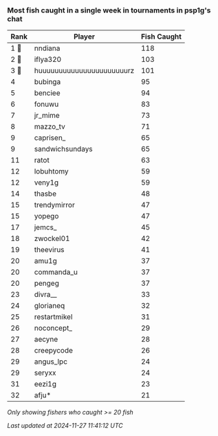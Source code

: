 ### Most fish caught in a single week in tournaments in psp1g's chat
| Rank | Player | Fish Caught |
|------|--------|-----------|
| 1 🥇  | nndiana  | 118 |
| 2 🥈  | iflya320  | 103 |
| 3 🥉  | huuuuuuuuuuuuuuuuuuuuuurz  | 101 |
| 4  | bubinga  | 95 |
| 5  | benciee  | 94 |
| 6  | fonuwu  | 83 |
| 7  | jr_mime  | 73 |
| 8  | mazzo_tv  | 71 |
| 9  | caprisen_  | 65 |
| 9  | sandwichsundays  | 65 |
| 11  | ratot  | 63 |
| 12  | lobuhtomy  | 59 |
| 12  | veny1g  | 59 |
| 14  | thasbe  | 48 |
| 15  | trendymirror  | 47 |
| 15  | yopego  | 47 |
| 17  | jemcs_  | 45 |
| 18  | zwockel01  | 42 |
| 19  | theevirus  | 41 |
| 20  | amu1g  | 37 |
| 20  | commanda_u  | 37 |
| 20  | pengeg  | 37 |
| 23  | divra__  | 33 |
| 24  | glorianeq  | 32 |
| 25  | restartmikel  | 31 |
| 26  | noconcept_  | 29 |
| 27  | aecyne  | 28 |
| 28  | creepycode  | 26 |
| 29  | angus_lpc  | 24 |
| 29  | seryxx  | 24 |
| 31  | eezi1g  | 23 |
| 32  | afju*  | 21 |

_Only showing fishers who caught >= 20 fish_

_Last updated at 2024-11-27 11:41:12 UTC_